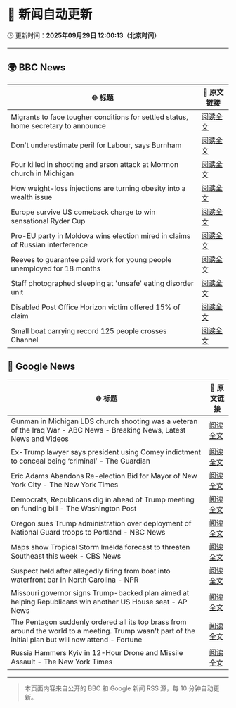 # 🧠 新闻自动更新

🕒 更新时间：**2025年09月29日 12:00:13（北京时间）**

---

## 🌍 BBC News

| 🌐 标题 | 🔗 原文链接 |
|--------|-------------|
| Migrants to face tougher conditions for settled status, home secretary to announce | [阅读全文](https://www.bbc.com/news/articles/c0m4g3zvy02o?at_medium=RSS&at_campaign=rss) |
| Don't underestimate peril for Labour, says Burnham | [阅读全文](https://www.bbc.com/news/articles/cn0xzpngj5xo?at_medium=RSS&at_campaign=rss) |
| Four killed in shooting and arson attack at Mormon church in Michigan | [阅读全文](https://www.bbc.com/news/articles/ceq2vd15glwo?at_medium=RSS&at_campaign=rss) |
| How weight-loss injections are turning obesity into a wealth issue | [阅读全文](https://www.bbc.com/news/articles/cre5xp83394o?at_medium=RSS&at_campaign=rss) |
| Europe survive US comeback charge to win sensational Ryder Cup | [阅读全文](https://www.bbc.com/sport/golf/articles/c0m4g7k4l0yo?at_medium=RSS&at_campaign=rss) |
| Pro-EU party in Moldova wins election mired in claims of Russian interference | [阅读全文](https://www.bbc.com/news/articles/cx2rdlj8ejgo?at_medium=RSS&at_campaign=rss) |
| Reeves to guarantee paid work for young people unemployed for 18 months | [阅读全文](https://www.bbc.com/news/articles/c80gj2knrx4o?at_medium=RSS&at_campaign=rss) |
| Staff photographed sleeping at 'unsafe' eating disorder unit | [阅读全文](https://www.bbc.com/news/articles/c4g25me9mzlo?at_medium=RSS&at_campaign=rss) |
| Disabled Post Office Horizon victim offered 15% of claim | [阅读全文](https://www.bbc.com/news/articles/cq5jqxjqj0eo?at_medium=RSS&at_campaign=rss) |
| Small boat carrying record 125 people crosses Channel | [阅读全文](https://www.bbc.com/news/articles/cn0re8x7172o?at_medium=RSS&at_campaign=rss) |

## 📰 Google News

| 🌐 标题 | 🔗 原文链接 |
|--------|-------------|
| Gunman in Michigan LDS church shooting was a veteran of the Iraq War - ABC News - Breaking News, Latest News and Videos | [阅读全文](https://news.google.com/rss/articles/CBMingFBVV95cUxQb3BMcEZTNFowdzRsc2Q0ZGxaNzdqbW5KVDhyd0kyZDAybkZPWnZyWmlsM28wNk00YlRXdUY5X2hXdG1wa0pocURfajJkeE1zY3g0enhhVWlzdzNIcXVCeUlYS3pLRzVBVWdYZGZEUlNsMVAzN0hNbjJIcDBiY3YyY2lkUU1wRkdYTXA5TjVCcjNPT2VHSmhWU2o3WkRQQdIBowFBVV95cUxPU3B0OVItSDZ2Ukk0QnN2ZG1MUnRKaDh5YktNR2dDYVVZUEFZNUMxWDAzWldOMmZEVlhwbTRMZUtWRHhEd1B6Y0VNWTBnNUFWcXptclFuSmV0Y0FrbnhKYmhMcWJjck9RMENHU3NQQzNMZTZUMEF0dU5XNGhSaE95WURWc2ZoYnlTS3Q0QklBaEV1U0RZSDlyVHIyS182enczeUs4?oc=5) |
| Ex-Trump lawyer says president using Comey indictment to conceal being ‘criminal’ - The Guardian | [阅读全文](https://news.google.com/rss/articles/CBMijAFBVV95cUxPNHM5bWttUUY1M2Y4T1BDM0NWSjdWb2dUMHIyX09hOGp1ZWNBbF8xZm9LaDN2RGZEYXVWNjJ3NG9IVmdBaWxoNjBDZWZ2SkFMUDQwMkg3bDJPMldHWXpXRVUzTlRFYTZaSFR0V01wYUlWMU51Q1RXY1hBS0RzS0FxNlprSGtLSS02Nkdhdg?oc=5) |
| Eric Adams Abandons Re-election Bid for Mayor of New York City - The New York Times | [阅读全文](https://news.google.com/rss/articles/CBMiekFVX3lxTE50ZVd1YWhSOVFxYjE5U1ItcFNxWnhNYXU2bkFubnJ2VGhYOTNzc3RYdERiMzU1TGNuQ0RXbFBiaFdRVWpRWWo1X3Y1Z0ZWSEtGTU50OVNyUDhtNFNRbThRc1otd2RGVnpOT3dWWm1XSVJRQnY4bjdsOVRn?oc=5) |
| Democrats, Republicans dig in ahead of Trump meeting on funding bill - The Washington Post | [阅读全文](https://news.google.com/rss/articles/CBMioAFBVV95cUxQWEh6UkhENjdzQzEzTVp6VnFPdEF0RG5CTFJaNFpJSEN5a2F4X2xVMlhkSzZLSE9WNEdMQV82UTYtbHpuS21pTlVPSFozRkwtTExzM3FveVFXQzRrWFVkQ3k3UnVuazRjVlUtVWNMTzAwOEMtazkwUFliZFhual9QQWxHYUdVRHNxWFJMYnRGNG1jS2p1SmJIYld0MFZPdE9H?oc=5) |
| Oregon sues Trump administration over deployment of National Guard troops to Portland - NBC News | [阅读全文](https://news.google.com/rss/articles/CBMixwFBVV95cUxNcUZtbnF1cHNJb2xPZ3hWdk5TMmxadzBmOEJfSllwTUZJbHJkX0xibmd3M0lzcENkZ2xwS1Z3NTVZNXBGM215WGM3YzNJakFvR1FwMzZOUk1PN3RjTXB3dWhfa2ZWdmRoTDhqWmN4UzFUSW5uNnRWcVNVR0hNNllmY1F0V0xjaHhzRS1GR3gwOGQ5cm5EMy1IRHJlLVlwMm4xYTlVSmcwbFVCbmNZV29xZ1dEaHFBZ2dKeGtaalhtbGgtNnlIaUdF0gFWQVVfeXFMT0VXY21wQmd2MHhkcWN1a01sVkVoRDN2OUFtdU9RV2o4b3BiOUF0VERfRHFQSENKTVp5NVhNMXpkMk5kMERkWkJ0SkM0bzkwbXVvVTFxUXc?oc=5) |
| Maps show Tropical Storm Imelda forecast to threaten Southeast this week - CBS News | [阅读全文](https://news.google.com/rss/articles/CBMihwFBVV95cUxQM2xCbG1EZ2IyakJmZkZrRUM0QTRUM1p2WWc2WHR5b2k0bGREMldhMDhxQk52b0JuQmtYU3djdWNlekZPTE1YMUE3NkJhRDlObGxIWmlDdG9uMEdyalFNNGxsMWhZLUZ5em1GVEVzcWQ0NnRvMUhvaGF3NC1yRHRsNV9OWk5reVnSAYwBQVVfeXFMTk96QjVuZHVqb2l1d0ZQVmh3NDVfTjBRR1ZRZ1ZZMzdjTE9YYnBGMXlWV3VjWkstNVU0azVtRkl5cmI5OE5tSEVsc090OUpBNUV6dDlhakZYYndNMXRpdmdEaHBROTcwZkpLVEx3OENXYkE4UVVjcTRQZmhINGN1ZW50RHVMZDI2bWhGOWQ?oc=5) |
| Suspect held after allegedly firing from boat into waterfront bar in North Carolina - NPR | [阅读全文](https://news.google.com/rss/articles/CBMiogFBVV95cUxPaGdKSGw2dXZEVXVGV0JRYWNtdzJYM05VaEFxWGZhMlF3b0l6ZzdHSXloZTJ5UmVwV2NiaGloYXNCblc2b0dHeEwwektNaEpUcU95c0U2c1Z3MEdjTF9EYUFBRURCMmpHYTRnaVV5c1hwbzdMa0l3eHZVcGU0R0dvVzlFRS1QODAyU0xyZ19hWVF2WkIwQVRHQmttazJtMHpaWkE?oc=5) |
| Missouri governor signs Trump-backed plan aimed at helping Republicans win another US House seat - AP News | [阅读全文](https://news.google.com/rss/articles/CBMiogFBVV95cUxNV0oyeFJCRWJBb1UtUVBlQUdLN3BEa19rN2tYN1NfM1U0UnYxZU1BOWtrNElPSXhrN2wtUW9ZMkhTT2Q5ZVNES1dkd182OXdUT2VMUXVmTGQ4a2c5Z3I5dWk2WmFkQUFnSG5WYWc4NnBxNUxVbnMwSVVrVXltd2ZqRENkdFhpcWFybzlYaUVQTU10ZTQ5X0VHeERxNUZOR0dpMVE?oc=5) |
| The Pentagon suddenly ordered all its top brass from around the world to a meeting. Trump wasn't part of the initial plan but will now attend - Fortune | [阅读全文](https://news.google.com/rss/articles/CBMimgFBVV95cUxQVmNiZVBnQk13SU9wdG4wOWplSUgyUU9kYkNacnEyamFub1BEYmN5Q2dwajNZNEZTOTBrY0FmeGY0ai1VekxxZUVLa0NpTUlPZXpzZHB1a1VPQnhodlY1WkpVSWFVTkN1UUJDVzRCTU9qa2stMGU0VVRhVHJnZ1h6VzAzS1k3WmF4R05ZcXNtejFOdmh6RTRIV1dR?oc=5) |
| Russia Hammers Kyiv in 12-Hour Drone and Missile Assault - The New York Times | [阅读全文](https://news.google.com/rss/articles/CBMihwFBVV95cUxObGp2WE9wLWE4LV9tQTI2Z0N3YTkzVHAwLU9SNnQ0MXp0WFlOcTF1dnpqMkNqb1pVbUY2cXBZcnpDaGdWVDVxNFYzVlFuSEpPdEM1SzR4Z1V6Q01mYVJ2X2NpOFlnMjRheWhPRW5MMFV1clpnNFJhMXljeFI5eE0yWHJSS2dTX0U?oc=5) |

---
> 本页面内容来自公开的 BBC 和 Google 新闻 RSS 源，每 10 分钟自动更新。